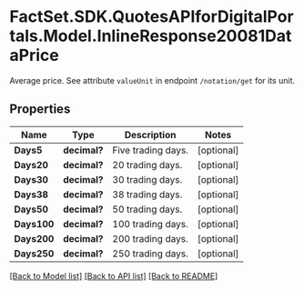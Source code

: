 # FactSet.SDK.QuotesAPIforDigitalPortals.Model.InlineResponse20081DataPrice
Average price. See attribute `valueUnit` in endpoint `/notation/get` for its unit.

## Properties

Name | Type | Description | Notes
------------ | ------------- | ------------- | -------------
**Days5** | **decimal?** | Five trading days. | [optional] 
**Days20** | **decimal?** | 20 trading days. | [optional] 
**Days30** | **decimal?** | 30 trading days. | [optional] 
**Days38** | **decimal?** | 38 trading days. | [optional] 
**Days50** | **decimal?** | 50 trading days. | [optional] 
**Days100** | **decimal?** | 100 trading days. | [optional] 
**Days200** | **decimal?** | 200 trading days. | [optional] 
**Days250** | **decimal?** | 250 trading days. | [optional] 

[[Back to Model list]](../README.md#documentation-for-models) [[Back to API list]](../README.md#documentation-for-api-endpoints) [[Back to README]](../README.md)

